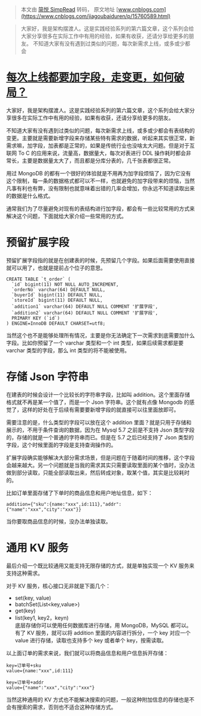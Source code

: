 > 本文由 [简悦 SimpRead](http://ksria.com/simpread/) 转码， 原文地址 [www.cnblogs.com](https://www.cnblogs.com/jiagoubaiduren/p/15760589.html)

> 大家好，我是架构摆渡人。这是实践经验系列的第六篇文章，这个系列会给大家分享很多在实际工作中有用的经验，如果有收获，还请分享给更多的朋友。 不知道大家有没有遇到过类似的问题，每次新需求上线，或多或少都会

[每次上线都要加字段，走变更，如何破局？](https://www.cnblogs.com/jiagoubaiduren/p/15760589.html)
=============================================================================

大家好，我是架构摆渡人。这是实践经验系列的第六篇文章，这个系列会给大家分享很多在实际工作中有用的经验，如果有收获，还请分享给更多的朋友。

不知道大家有没有遇到过类似的问题，每次新需求上线，或多或少都会有表结构的变更。主要就是需要新增字段来存储某些特有需求的数据，听起来其实很正常，新需求嘛，加字段，加表都是正常的，如果是传统行业也没啥太大问题。但是对于互联网 To C 的应用来说，流量高，数据量大，每次对表进行 DDL 操作耗时都会非常长，主要是数据量太大了，而且都是分库分表的，几千张表都很正常。

用过 MongoDB 的都有一个很好的体验就是不用再为加字段烦恼了，因为它没有这个限制，每一条的数据格式都可以不一样，也就避免的加字段带来的烦恼，当然凡事有利也有弊，没有限制也就意味着出错的几率会增加，你永远不知道读取出来的数据是什么格式。

通常我们为了尽量避免对现有的表结构进行加字段，都会有一些比较常用的方式来解决这个问题，下面就给大家介绍一些常用的方式。

预留扩展字段
======

预留扩展字段指的就是在创建表的时候，先预留几个字段。如果后面需要使用直接就可以用了，也就是提前占个位子的意思。

```
CREATE TABLE `t_order` (
  `id` bigint(11) NOT NULL AUTO_INCREMENT,
  `orderNo` varchar(64) DEFAULT NULL,
  `buyerId` bigint(11) DEFAULT NULL,
  `storeId` bigint(11) DEFAULT NULL,
  `addition1` varchar(64) DEFAULT NULL COMMENT '扩展字段',
  `addition2` varchar(64) DEFAULT NULL COMMENT '扩展字段',
  PRIMARY KEY (`id`)
) ENGINE=InnoDB DEFAULT CHARSET=utf8;
```

当然这个也不是能够处理所有情况，主要是你无法确定下一次需求到底需要加什么字段。比如你预留了一个 varchar 类型和一个 int 类型，如果后续需求都是要 varchar 类型的字段，那么 int 类型的将不能被使用。

存储 Json 字符串
===========

在建表的时候会设计一个比较长的字符串字段，比如叫 addition。这个里面存储格式就不再是某一个值了，而是一个 Json 字符串。这个就有点像 Mongodb 的感觉了，这样的好处在于后续有需要要新增字段的就直接可以往里面放即可。

需要注意的是，什么类型的字段可以放在这个 addition 里面？就是只用于存储和展示的，不用于条件查询的数据，因为在 Mysql 5.7 之前是不支持 Json 类型字段的，存储的就是一个普通的字符串而已。但是在 5.7 之后已经支持了 Json 类型的字段，这个时候里面的字段是支持查询操作的。

扩展字段确实能够解决大部分需求场景，但是问题在于随着时间的推移，这个字段会越来越大。另一个问题就是当我的需求其实只需要读取里面的某个值时，没办法做到部分读取，只能全部读取出来，然后转成对象，取某个值，其实是比较耗时的。

比如订单里面存储了下单时的商品信息和用户地址信息，如下：

```
addition={"sku":{name:"xxx",id:111},"addr":{"name":"xxx","city":"xxx"}}
```

当你要取商品信息的时候，没办法单独读取。

通用 KV 服务
========

最后介绍一个既比较通用又能支持无限存储的方式，就是单独实现一个 KV 服务来支持这种需求。

对于 KV 服务，核心接口无非就是下面几个：

*   set(key, value)
*   batchSet(List<key,value>)
*   get(key)
*   list(key1, key2，keyn)  
    底层存储你可以使用任何数据库进行存储，用 MongoDB，MySQL 都可以。有了 KV 服务，就可以将 addition 里面的内容进行拆分，一个 key 对应一个 value 进行存储，读取也支持多个 key 或者单个 key，按需读取。

以上面订单的需求来说，我们就可以将商品信息和用户信息拆开存储：

```
key=订单号+sku
value={name:"xxx",id:111}

key=订单号+addr
value={"name":"xxx","city":"xxx"}
```

当然这种通用的 KV 方式也不能解决搜索的问题，一般这种附加信息的存储也是不会有搜索的需求，否则也不适合这种存储方式。
